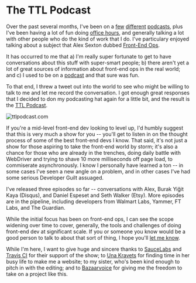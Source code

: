 # The TTL Podcast

Over the past several months, I've been on a [few][sass-bites] [different][developer-tea-1] [podcasts][motherboard], plus I've been having a lot of fun doing [office hours][office-hours], and generally talking a lot with other people who do the kind of work that I do. I've particulary enjoyed talking about a subject that Alex Sexton dubbed [Front-End Ops][feops].

It has occurred to me that a) I'm really super fortunate to get to have conversations about this stuff with super-smart people; b) there aren't yet a lot of great sources of information about front-end ops in the real world; and c) I used to be on a [podcast][yayquery] and that sure was fun.

To that end, I threw a tweet out into the world to see who might be willing to talk to me and let me record the conversation. I got enough great responses that I decided to don my podcasting hat again for a little bit, and the result is the [TTL Podcast][ttl-podcast].

![ttlpodcast.com](/images/ttl-podcast.png)

If you're a mid-level front-end dev looking to level up, I'd humbly suggest that this is very much a show for you -- you'll get to listen in on the thought process of some of the best front-end devs I know. That said, it's not just a show for those aspiring to take the front-end world by storm; it's also a chance for those who are already in the trenches, doing daily battle with WebDriver and trying to shave 10 more milliseconds off page load, to commiserate asynchronously. I know I personally have learned a ton -- in some cases I've seen a new angle on a problem, and in other cases I've had some serious Developer Guilt assuaged.

I've released three episodes so far -- conversations with Alex, Burak Yiğit Kaya (Disqus), and Daniel Espeset and Seth Walker (Etsy). More episodes are in the pipeline, including developers from Walmart Labs, Yammer, FT Labs, and The Guardian.

While the initial focus has been on front-end ops, I can see the scope widening over time to cover, generally, the tools and challenges of doing front-end dev at significant scale. If you or someone you know would be a good person to talk to about that sort of thing, I hope you'll [let me know][email].

While I'm here, I want to give huge and sincere thanks to [SauceLabs][saucelabs] and [Travis CI][travisci] for their support of the show; to [Una Kravets][una] for finding time in her busy life to make me a website; to my sister, who's been kind enough to pitch in with the editing; and to [Bazaarvoice][bv] for giving me the freedom to take on a project like this.

[sass-bites]: https://www.youtube.com/watch?v=1BYeDhvxm4Q
[developer-tea-1]: https://developertea.com/episodes/9413
[motherboard]: http://www.motherboardpodcast.com/episode-11-rebecca-murphey/
[office-hours]: http://rmurphey.com/blog/2015/01/11/office-hours/
[feops]: http://www.smashingmagazine.com/2013/06/11/front-end-ops/
[ttl-podcast]: http://ttlpodcast.com
[email]: mailto:rmurphey+ttlpodcast@gmail.com
[una]: http://una.github.io/
[yayquery]: http://yayquery.com
[saucelabs]: https://saucelabs.com/
[travisci]: https://travis-ci.com/
[bv]: http://bazaarvoice.com